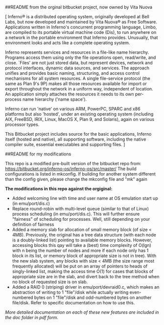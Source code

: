 
##README from the orginal bitbucket project, now owned by Vita Nuova

[  Inferno® is a distributed operating system, originally developed at Bell Labs, but now developed and maintained by Vita Nuova® as Free Software.  Applications written in Inferno's concurrent programming language, Limbo, are compiled to its portable virtual machine code (Dis), to run anywhere on a network in the portable environment that Inferno provides.  Unusually, that environment looks and acts like a complete operating system.

Inferno represents services and resources in a file-like name hierarchy.  Programs access them using only the file operations open, read/write, and close.  `Files' are not just stored data, but represent devices, network and protocol interfaces, dynamic data sources, and services.  The approach unifies and provides basic naming, structuring, and access control mechanisms for all system resources.  A single file-service protocol (the same as Plan 9's 9P) makes all those resources available for import or export throughout the network in a uniform way, independent of location. An application simply attaches the resources it needs to its own per-process name hierarchy ('name space').

Inferno can run 'native' on various ARM, PowerPC, SPARC and x86 platforms but also 'hosted', under an existing operating system (including AIX, FreeBSD, IRIX, Linux, MacOS X, Plan 9, and Solaris), again on various processor types.

This Bitbucket project includes source for the basic applications, Inferno itself (hosted and native), all supporting software, including the native compiler suite, essential executables and supporting files.  ]


##README for my modifications

This repo is a modified pre-built version of the bitbucket repo from: https://bitbucket.org/inferno-os/inferno-os/src/master/
The build configurations is listed in mkconfig. If building for another system different than the config given, please change the mkconfig file and "mk" again

**The modifications in this repo against the orgiginal:**
- Added welcoming line with time and user name at OS emulation start up (in emu/port/dis.c)
- Replace round-robin with multi-level queue (similar to that of Linux) process scheduling (in emu/port/dis.c). This will further ensure "fairness" of scheduling for processes. Well, still depending on your definition of fairness
- Added a memory slab for allocation of small memory block (of size < 4MB). Previously, the original has a tree data structure (with each node is a doubly-linked list) pointing to available memory blocks. However, accessing blocks this qay will take a (best) time complexity of O(lgn) with n being the number of nodes and more if each node only has 1 block in its list, or memory block of appropriate size is not in tree). With the new slab system, any blocks with size < 4MB (the size range most frequently allocated) will be put on an array of pointers to heads of singly-linked list, making the access time O(1) for cases that blocks of appropriate size are in the slab, and divert back to the tree method when no block of requested size is on slab. 
- Added a RAID 0 (striping) driver in emu/port/devraid0.c, which makes an abstraction of writing to 1 "file"/disk while actually writing even-numbered bytes on 1 "file"/disk and odd-numbered bytes on another file/disk. Refer to specific documentation on how to use this.

*More detailed documentation on each of these new features are included in the doc folder in pdf form.*
